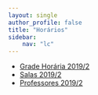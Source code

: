 ```yaml
---
layout: single
author_profile: false
title: "Horários"
sidebar:
    nav: "lc"
---
```


  - [Grade Horária 2019/2]()
  - [Salas 2019/2]()
  - [Professores 2019/2]()